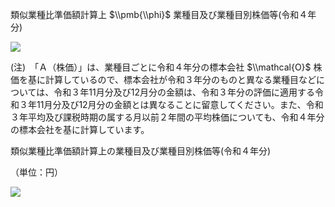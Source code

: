 類似業種比準価額計算上 $\\pmb{\\phi}$ 業種目及び業種目別株価等(令和４年分)

![](https://www.nta.go.jp/tmp/b2084fc5-8bf5-48a4-b901-b05204271a1e/images/92b320cf29b1968c30d8cbcb98a37d4e4a5ffe212b8076107eebec9389ca9f28.jpg)

(注)　「Ａ（株価）」は、業種目ごとに令和４年分の標本会社 $\\mathcal{O}$ 株価を基に計算しているので、標本会社が令和３年分のものと異なる業種目などについては、令和３年11月分及び12月分の金額は、令和３年分の評価に適用する令和３年11月分及び12月分の金額とは異なることに留意してください。また、令和３年平均及び課税時期の属する月以前２年間の平均株価についても、令和４年分の標本会社を基に計算しています。

類似業種比準価額計算上の業種目及び業種目別株価等(令和４年分)

（単位：円）

![](https://www.nta.go.jp/tmp/b2084fc5-8bf5-48a4-b901-b05204271a1e/images/d32bf094774261c027b21a0235b584dbed64f9632a8095b7b4f5b0453dd54ef2.jpg)